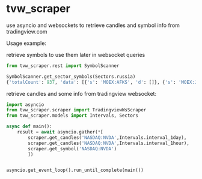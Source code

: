 # tvw_scraper
use asyncio and websockets to retrieve candles and symbol info from tradingview.com

Usage example:

retrieve symbols to use them later in websocket queries
```python
from tvw_scraper.rest import SymbolScanner

SymbolScanner.get_sector_symbols(Sectors.russia)
{'totalCount': 937, 'data': [{'s': 'MOEX:AFKS', 'd': []}, {'s': 'MOEX:JNJ-RM', 'd': []} . . .
```

retrieve candles and some info from tradingview websocket:
```python
import asyncio
from tvw_scraper.scraper import TradingviewWsScraper
from tvw_scraper.models import Intervals, Sectors

async def main():
    result = await asyncio.gather(*[
        scraper.get_candles('NASDAQ:NVDA',Intervals.interval_1day), 
        scraper.get_candles('NASDAQ:NVDA',Intervals.interval_1hour), 
        scraper.get_symbol('NASDAQ:NVDA')
        ])


asyncio.get_event_loop().run_until_complete(main())
```